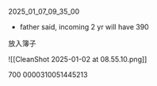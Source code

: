 


2025_01_07_09_35_00
- father said, incoming 2 yr will have 390


放入簿子






![[CleanShot 2025-01-02 at 08.55.10.png]]


700
0000310051445213

